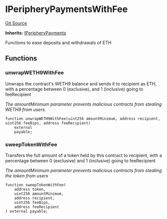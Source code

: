 # IPeripheryPaymentsWithFee
[Git Source](https://github.com/KYRDTeam/ilo-contracts/blob/c821b671bb5c9be46c122173f3f384ce7950f2da/src/interfaces/IPeripheryPaymentsWithFee.sol)

**Inherits:**
[IPeripheryPayments](/src/interfaces/IPeripheryPayments.sol/interface.IPeripheryPayments.md)

Functions to ease deposits and withdrawals of ETH


## Functions
### unwrapWETH9WithFee

Unwraps the contract's WETH9 balance and sends it to recipient as ETH, with a percentage between
0 (exclusive), and 1 (inclusive) going to feeRecipient

*The amountMinimum parameter prevents malicious contracts from stealing WETH9 from users.*


```solidity
function unwrapWETH9WithFee(uint256 amountMinimum, address recipient, uint256 feeBips, address feeRecipient)
    external
    payable;
```

### sweepTokenWithFee

Transfers the full amount of a token held by this contract to recipient, with a percentage between
0 (exclusive) and 1 (inclusive) going to feeRecipient

*The amountMinimum parameter prevents malicious contracts from stealing the token from users*


```solidity
function sweepTokenWithFee(
    address token,
    uint256 amountMinimum,
    address recipient,
    uint256 feeBips,
    address feeRecipient
) external payable;
```

